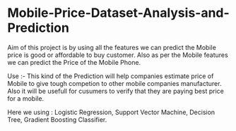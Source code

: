 # Mobile-Price-Dataset-Analysis-and-Prediction
Aim of this project is by using all the features we can predict the Mobile price is good or affordable to buy customer.
Also as per the Mobile features we can predict the Price of the Mobile Phone.

Use :-
This kind of the Prediction will help companies estimate price of Mobile to give tough competion to other mobile companies manufacturer.
Also it will be usefull for cusumers to verify that they are paying best price for a mobile.

Here we using :
Logistic Regression,
Support Vector Machine,
Decision Tree,
Gradient Boosting Classifier.
